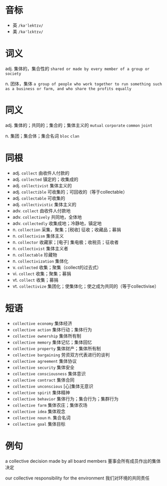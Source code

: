 # 音标

- 英 `/kə'lektɪv/`
- 美 `/kə'lɛktɪv/`

# 词义

adj. 集体的，集合性的
`shared or made by every member of a group or society`

n. 团体，集体
`a group of people who work together to run something such as a business or farm, and who share the profits equally`

# 同义

adj. 集体的；共同的；集合的；集体主义的
`mutual` `corporate` `common` `joint`

n. 集团；集合体；集合名词
`bloc` `clan`

# 同根

- adj. `collect` 由收件人付款的
- adj. `collected` 镇定的；收集成的
- adj. `collectivist` 集体主义的
- adj. `collectible` 可收集的；可回收的（等于collectable）
- adj. `collectable` 可收集的
- adj. `collectivistic` 集体主义的
- adv. `collect` 由收件人付款地
- adv. `collectively` 共同地，全体地
- adv. `collectedly` 收集成地；冷静地，镇定地
- n. `collection` 采集，聚集；[税收] 征收；收藏品；募捐
- n. `collectivism` 集体主义
- n. `collector` 收藏家；[电子] 集电极；收税员；征收者
- n. `collectivist` 集体主义者
- n. `collectable` 珍藏物
- n. `collectivization` 集体化
- v. `collected` 收集；聚集（collect的过去式）
- vi. `collect` 收集；聚集；募捐
- vt. `collect` 收集；募捐
- vt. `collectivize` 集团化；使集体化；使之成为共同的（等于collectivise）

# 短语

- `collective economy` 集体经济
- `collective action` 集体行动；集体行为
- `collective ownership` 集体所有制
- `collective memory` 集体记忆；集体回忆
- `collective property` 集体财产；集体所有制
- `collective bargaining` 劳资双方代表进行的谈判
- `collective agreement` 集体协议
- `collective security` 集体安全
- `collective consciousness` 集体意识
- `collective contract` 集体合同
- `collective unconscious` [心]集体无意识
- `collective spirit` 集体精神
- `collective behavior` 集体行为；集合行为；集群行为
- `collective farm` 集体农庄；集体农场
- `collective idea` 集体观念
- `collective noun` n. 集合名词
- `collective goal` 集体目标

# 例句

a collective decision made by all board members
董事会所有成员作出的集体决定

our collective responsibility for the environment
我们对环境的共同责任


